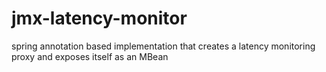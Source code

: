 # jmx-latency-monitor
spring annotation based implementation that creates a latency monitoring proxy and exposes itself as an MBean
